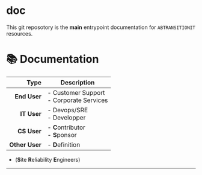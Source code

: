 # doc
This git reposotory is the **main** entrypoint documentation for `ABTRANSITIONIT` resources.

# 📚 Documentation


| **Type** | **Description**                             |
|---------------:|---------------------------------------------------|
| **End User** | - Customer Support  <br> - Corporate Services|
| **IT User**  | - Devops/SRE<br> - Developper  <br>|
| **CS User**  | - **C**ontributor  <br> - **S**ponsor |
| **Other User**  | - **D**efinition |

* (**S**ite **R**eliability **E**ngineers)  
---

